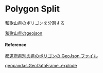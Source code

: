 Polygon Split
===============


和歌山県のポリゴンを分割する

[和歌山県のgeojson](https://github.com/ohwada/World_Countries/blob/main/geojson/japan_prefectures/geojson/wakayama.geojson)


#### Reference

[都道府県別の県のポリゴンの GeoJson ファイル](https://github.com/ohwada/World_Countries/tree/main/geojson/japan_prefectures)

[geopandas.GeoDataFrame..explode](https://geopandas.org/en/stable/docs/reference/api/geopandas.GeoDataFrame.explode.html)
